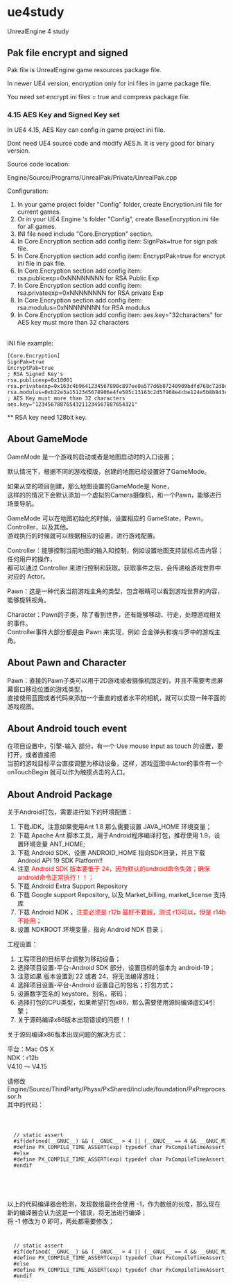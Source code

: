 # ue4study
UnrealEngine 4 study

## Pak file encrypt and signed

Pak file is UnrealEngine game resources package file.<br/>

In newer UE4 version, encryption only for ini files in game package file.<br/>

You need set encrypt ini files = true and compress package file.<br/>

### 4.15 AES Key and Signed Key set

In UE4 4.15, AES Key can config in game project ini file.<br/>

Dont need UE4 source code and modify AES.h. It is very good for binary version.<br/>

Source code location:<br/>

Engine/Source/Programs/UnrealPak/Private/UnrealPak.cpp<br/>

Configuration:<br/>
1. In your game project folder "Config" folder, create Encryption.ini file for current games.
1. Or in your UE4 Engine \'s folder "Config", create BaseEncryption.ini file for all games.
1. INI file need include "Core.Encryption" section.
1. In Core.Encryption section add config item: SignPak=true for sign pak file.
1. In Core.Encryption section add config item: EncryptPak=true for encrypt ini file in pak file.
1. In Core.Encryption section add config item: rsa.publicexp=0xNNNNNNNN for RSA Public Exp
1. In Core.Encryption section add config item: rsa.privateexp=0xNNNNNNNN for RSA private Exp
1. In Core.Encryption section add config item: rsa.modulus=0xNNNNNNNN for RSA modulus
1. In Core.Encryption section add config item: aes.key="32characters" for AES key must more than 32 characters
<br/>
INI file example:<br/>

````
[Core.Encryption]
SignPak=true
EncryptPak=true
; RSA Signed Key's
rsa.publicexp=0x10001
rsa.privateexp=0x163c4b9641234567890c897ee0a577d6b07240909bdfd768c72d8ea8cc025bb1
rsa.modulus=0xb22e3a1512345678906e4fe505c13163c2d57968e4cbe124e5b8b843e91a8c55
; AES Key must more than 32 characters
aes.key="12345678876543211234567887654321"
````

** RSA key need 128bit key.

## About GameMode

GameMode 是一个游戏的启动或者是地图启动时的入口设置；<br/>

默认情况下，根据不同的游戏模版，创建的地图已经设置好了GameMode。<br/>

如果从空的项目创建，那么地图设置的GameMode是 None，<br/>
这样的的情况下会默认添加一个虚拟的Camera摄像机，和一个Pawn，能够进行场景导航。<br/>


GameMode 可以在地图初始化的时候，设置相应的 GameState，Pawn， Controller，以及其他。<br/>
游戏执行的时候就可以根据相应的设置，进行游戏配置。<br/>

Controller：能够控制当前地图的输入和控制，例如设置地图支持鼠标点击内容；任何用户的操作，<br/>
都可以通过 Controller 来进行控制和获取。获取事件之后，会传递给游戏世界中对应的 Actor。<br/>

Pawn：这是一种代表当前游戏主角的类型，包含眼睛可以看到游戏世界的内容，能够旋转视角。<br/>

Character：Pawn的子类，除了看到世界，还有能够移动、行走，处理游戏相关的事件。<br/>
Controller事件大部分都是由 Pawn 来实现，例如 合金弹头和魂斗罗中的游戏主角。<br/>

## About Pawn and Character

Pawn：直接的Pawn子类可以用于2D游戏或者摄像机固定的，并且不需要考虑屏幕窗口移动位置的游戏类型，<br/>
直接使用蓝图或者代码来添加一个垂直的或者水平的相机，就可以实现一种平面的游戏视图。

## About Android touch event

在项目设置中，引擎-输入 部分，有一个 Use mouse input as touch 的设置，要打开，或者直接把<br/>
当前的游戏目标平台直接调整为移动设备，这样，游戏蓝图中Actor的事件有一个 onTouchBegin 就可以作为触摸点击的入口。<br/>

## About Android Package

关于Android打包，需要进行如下的环境配置：<br/>

1. 下载JDK，注意如果使用Ant 1.8 那么需要设置 JAVA_HOME 环境变量；
1. 下载 Apache Ant 脚本工具，用于Android程序编译打包，推荐使用 1.9，设置环境变量 ANT_HOME;
1. 下载 Android SDK，设置 ANDROID_HOME 指向SDK目录，并且下载 Android API 19 SDK Platform!!
1. 注意 <font color="red">Android SDK 版本要低于 24，因为默认的android命令失效；确保android命令正常执行！！；</font>
1. 下载 Android Extra Support Repository
1. 下载 Google support Repository, 以及  Market_billing, market_license 支持库
1. 下载 Android NDK ，<font color="red">注意必须是 r12b 最好不要超，测试 r13可以，但是 r14b 不能用；</font>
1. 设置 NDKROOT 环境变量，指向 Android NDK 目录；

工程设置：<br/>
1. 工程项目的目标平台调整为移动设备；
1. 选择项目设置-平台-Android SDK 部分，设置目标的版本为 android-19；
1. 注意如果 版本设置到 22 或者 24，将无法编译游戏；
1. 选择项目设置-平台-Android 设置自己的包名；打包方式；
1. 设置数字签名的 keystore，别名，密码；
1. 选择打包的CPU类型，如果希望打包x86，那么需要使用源码编译虚幻4引擎；
1. 关于源码编译x86版本出现错误的问题！！

关于源码编译x86版本出现问题的解决方式：

平台：Mac OS X<br/>
NDK：r12b<br/>
V4.10 ～ V4.15<br/>

请修改 Engine/Source/ThirdParty/Physx/PxShared/include/foundation/PxPreprocessor.h<br/>
其中的代码：<br/>
<code>
  <pre>
  // static assert
  #if(defined(__GNUC__) && (__GNUC__ > 4 || (__GNUC__ == 4 && __GNUC_MINOR__ >= 7))) || (PX_PS4) || (PX_APPLE_FAMILY) || (PX_NX)
  #define PX_COMPILE_TIME_ASSERT(exp) typedef char PxCompileTimeAssert_Dummy[(exp) ? 1 : -1] __attribute__((unused))
  #else
  #define PX_COMPILE_TIME_ASSERT(exp) typedef char PxCompileTimeAssert_Dummy[(exp) ? 1 : -1]
  #endif
  </pre>
</code>
<br/>
以上的代码编译器会检测，发现数组最终会使用 -1，作为数组的长度，那么现在新的编译器会认为这是一个错误，将无法进行编译；<br/>
将 -1 修改为 0 即可，两处都需要修改；<br/>
<code>
  <pre>
  // static assert
  #if(defined(__GNUC__) && (__GNUC__ > 4 || (__GNUC__ == 4 && __GNUC_MINOR__ >= 7))) || (PX_PS4) || (PX_APPLE_FAMILY) || (PX_NX)
  #define PX_COMPILE_TIME_ASSERT(exp) typedef char PxCompileTimeAssert_Dummy[(exp) ? 1 : 0] __attribute__((unused))
  #else
  #define PX_COMPILE_TIME_ASSERT(exp) typedef char PxCompileTimeAssert_Dummy[(exp) ? 1 : 0]
  #endif
  </pre>
</code>
<br/>
